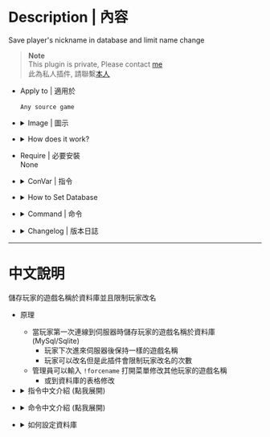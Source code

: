 # Description | 內容
Save player's nickname in database and limit name change

> __Note__ <br/>
This plugin is private, Please contact [me](https://github.com/fbef0102/Game-Private_Plugin#私人插件列表-private-plugins-list)<br/>
此為私人插件, 請聯繫[本人](https://github.com/fbef0102/Game-Private_Plugin#私人插件列表-private-plugins-list)

* Apply to | 適用於
	```
	Any source game
	```

* <details><summary>Image | 圖示</summary>

	* Limit name change (限制玩家改名次數)
	<br/>![smd_nicknames_lock_1](image/smd_nicknames_lock_1.jpg)
	* Admin can change player's nickname during the game (管理員可以幫其他玩家改名)
	<br/>![smd_nicknames_lock_1](image/smd_nicknames_lock_2.jpg)
	* Support MySql & Sqlite (支援資料庫，跨伺服器儲存)
	<br/>![smd_nicknames_lock_3](image/smd_nicknames_lock_3.jpg)
</details>

* <details><summary>How does it work?</summary>

	* Stores the clients nickname via MySql/Sqlite storage when player connects to server at first time.
		* Keep the same nickname when player joins server next time.
		* Player can change name but this plugin also limits player name changed, blocks name change if limit reached
	* Admin can types ```!forcename``` to change player's nickname during the game
		* Or change nickname in database table
</details>

* Require | 必要安裝
<br/>None

* <details><summary>ConVar | 指令</summary>

	* cfg/sourcemod/smd_nicknames_lock.cfg
		```php
		// 0=Plugin off, 1=Plugin on.
		smd_nicknames_lock_enable "1"

		// How many times the player can change name until server restarts (-1= No limit, 0=Lock and block change name)
		smd_nicknames_lock_limit "3"

		// Players with these flags have access to use !forcename command to change other player's nickname. (Empty = Everyone, -1: Nobody)
		smd_nicknames_lock_menu_access "z"

		// Database to save player's nickname. (Support MySQL & SQLite)
		smd_nicknames_lock_database "nickname"
		```
</details>

* <details><summary>How to Set Database</summary>

	* Choose one of the following method
		1. MySQL: Database across server, set ConVar ```smd_nicknames_lock_database "nickname"``` and write the following in ```sourcemod/configs/databases.cfg```
			```php
			// There would a data table named "Nickname_V1" in database
			"nickname"
			{
				"driver"			"default"
				"host"				"x.x.x.x"
				"database"			"yourdatabase"
				"user"				"youruser"
				"pass"				"yourpass"
				"port"				"yourport"
			}
			```

		2. SQLite: Local Database, set ConVar ```smd_nicknames_lock_database "nickname"``` and write the following in ```sourcemod/configs/databases.cfg```
			```php
			// There would be a file created: sourcemod/data/sqlite/nickname_system.sq3
			"nickname"
			{
				"driver"			"sqlite"
				"database"			"nickname_system"
			}
			```
</details>

* <details><summary>Command | 命令</summary>

	* **Open menu to change other player's nickname manually**
		```php
		sm_forcename
		```
</details>

* <details><summary>Changelog | 版本日誌</summary>

	* v1.0 (2025-2-26)
		* Initial Release
</details>

- - - -
# 中文說明
儲存玩家的遊戲名稱於資料庫並且限制玩家改名

* 原理
	* 當玩家第一次連線到伺服器時儲存玩家的遊戲名稱於資料庫 (MySql/Sqlite)
		* 玩家下次進來伺服器後保持一樣的遊戲名稱
		* 玩家可以改名但是此插件會限制玩家改名的次數
	* 管理員可以輸入 ```!forcename``` 打開菜單修改其他玩家的遊戲名稱
		* 或到資料庫的表格修改

* <details><summary>指令中文介紹 (點我展開)</summary>

	* cfg/sourcemod/smd_set_player_name_cmd.cfg
		```php
		// 0=關閉插件, 1=啟動插件
		smd_nicknames_lock_enable "1"

		// 限制玩家改名的次數直到伺服器重啟 (-1= 無限制, 0=鎖住並禁止改名)
		smd_nicknames_lock_limit "3"

		// 擁有這些權限的玩家，可以輸入 !forcename 打開菜單修改其他玩家的遊戲名稱 (留白 = 任何人都能, -1: 無人)
		smd_nicknames_lock_menu_access "z"

		// 儲存玩家遊戲名稱的資料庫設定. (支援 MySQL & SQLite)
		smd_nicknames_lock_database "nickname"
		```
</details>

* <details><summary>命令中文介紹 (點我展開)</summary>

	* **打開菜單修改其他玩家的遊戲名稱**
		```php
		sm_forcename
		```
</details>

* <details><summary>如何設定資料庫</summary>

	* 以下方法二選一
		1. MySQL: 支援跨伺服器，儲值經驗值，設定指令 ```smd_nicknames_lock_database "rank"```，然後設定文件 ```sourcemod/configs/databases.cfg```
			```php
			// 資料庫中自動創建表格，名稱是 "Nickname_V1"
			"nickname"
			{
				"driver"			"default"
				"host"				"x.x.x.x"
				"database"			"yourdatabase"
				"user"				"youruser"
				"pass"				"yourpass"
				"port"				"yourport"
			}
			```
			
		2. SQLite: 本地資料庫，設定指令 ```smd_nicknames_lock_database "rank"```，然後設定文件 ```sourcemod/configs/databases.cfg```
			```php
			// 自動創建檔案: sourcemod/data/sqlite/nickname_system.sq3
			"nickname"
			{
				"driver"			"sqlite"
				"database"			"nickname_system"
			}
			```
</details>